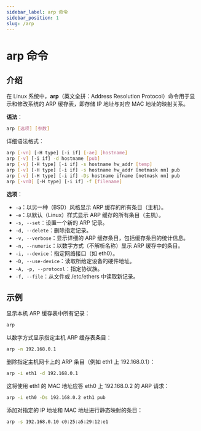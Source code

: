 ```yaml
---
sidebar_label: arp 命令
sidebar_position: 1
slug: /arp
---
```


# arp 命令



## 介绍

在 Linux 系统中，**arp**（英文全拼：Address Resolution Protocol）命令用于显示和修改系统的 ARP 缓存表，即存储 IP 地址与对应 MAC 地址的映射关系。

**语法**：

```bash
arp [选项] [参数]
```

详细语法格式：

```bash
arp [-vn] [-H type] [-i if] [-ae] [hostname]
arp [-v] [-i if] -d hostname [pub]
arp [-v] [-H type] [-i if] -s hostname hw_addr [temp]
arp [-v] [-H type] [-i if] -s hostname hw_addr [netmask nm] pub
arp [-v] [-H type] [-i if] -Ds hostname ifname [netmask nm] pub
arp [-vnD] [-H type] [-i if] -f [filename]
```

**选项**：

- `-a`：以另一种（BSD）风格显示 ARP 缓存的所有条目（主机）。
- `-e`：以默认（Linux）样式显示 ARP 缓存的所有条目（主机）。
- `-s, --set`：设置一个新的 ARP 记录。
- `-d, --delete`：删除指定记录。
- `-v, --verbose`：显示详细的 ARP 缓存条目，包括缓存条目的统计信息。
- `-n, --numeric`：以数字方式（不解析名称）显示 ARP 缓存中的条目。
- `-i, --device`：指定网络接口（如 eth0）。
- `-D, --use-device`：读取所给定设备的硬件地址。
- `-A, -p, --protocol`：指定协议族。
- `-f, --file`：从文件或 /etc/ethers 中读取新记录。



## 示例

显示本机 ARP 缓存表中所有记录：

```bash
arp
```

以数字方式显示指定主机 ARP 缓存表条目：

```bash
arp -n 192.168.0.1
```

删除指定主机网卡上的 ARP 条目（例如 eth1 上 192.168.0.1）：

```bash
arp -i eth1 -d 192.168.0.1
```

这将使用 eth1 的 MAC 地址应答 eth0 上 192.168.0.2 的 ARP 请求：

```bash
arp -i eth0 -Ds 192.168.0.2 eth1 pub
```

添加对指定的 IP 地址和 MAC 地址进行静态映射的条目：

```bash
arp -s 192.168.0.10 c0:25:a5:29:12:e1
```

